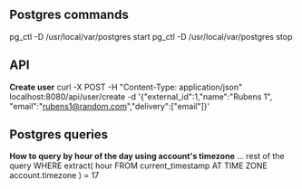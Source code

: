 
## Postgres commands
pg_ctl -D /usr/local/var/postgres start
pg_ctl -D /usr/local/var/postgres stop

## API

__Create user__
curl -X POST -H "Content-Type: application/json" localhost:8080/api/user/create -d '{"external_id":1,"name":"Rubens 1", "email":"rubens1@random.com","delivery":["email"]}'

## Postgres queries

__How to query by hour of the day using account's timezone__
... rest of the query
WHERE extract(
  hour FROM current_timestamp
  AT TIME ZONE account.timezone
) = 17
